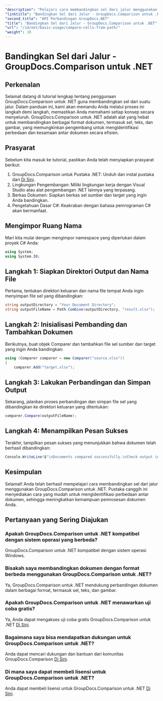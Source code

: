 ```yaml
---
"description": "Pelajari cara membandingkan sel dari jalur menggunakan GroupDocs.Comparison untuk .NET. Identifikasi perbedaan antar dokumen secara efisien."
"linktitle": "Bandingkan Sel dari Jalur - GroupDocs.Comparison untuk .NET"
"second_title": "API Perbandingan GroupDocs.NET"
"title": "Bandingkan Sel dari Jalur - GroupDocs.Comparison untuk .NET"
"url": "/id/net/basic-usage/compare-cells-from-path/"
"weight": 10
---
```


# Bandingkan Sel dari Jalur - GroupDocs.Comparison untuk .NET

## Perkenalan
Selamat datang di tutorial lengkap tentang penggunaan GroupDocs.Comparison untuk .NET guna membandingkan sel dari suatu jalur. Dalam panduan ini, kami akan memandu Anda melalui proses ini langkah demi langkah, memastikan Anda memahami setiap konsep secara menyeluruh. GroupDocs.Comparison untuk .NET adalah alat yang hebat untuk membandingkan berbagai format dokumen, termasuk sel, teks, dan gambar, yang memungkinkan pengembang untuk mengidentifikasi perbedaan dan kesamaan antar dokumen secara efisien.
## Prasyarat
Sebelum kita masuk ke tutorial, pastikan Anda telah menyiapkan prasyarat berikut:
1. GroupDocs.Comparison untuk Pustaka .NET: Unduh dan instal pustaka dari [Di Sini](https://releases.groupdocs.com/comparison/net/).
2. Lingkungan Pengembangan: Miliki lingkungan kerja dengan Visual Studio atau alat pengembangan .NET lainnya yang terpasang.
3. Berkas Dokumen: Siapkan berkas sel sumber dan target yang ingin Anda bandingkan.
4. Pengetahuan Dasar C#: Keakraban dengan bahasa pemrograman C# akan bermanfaat.

## Mengimpor Ruang Nama
Mari kita mulai dengan mengimpor namespace yang diperlukan dalam proyek C# Anda:
```csharp
using System;
using System.IO;
```
## Langkah 1: Siapkan Direktori Output dan Nama File
Pertama, tentukan direktori keluaran dan nama file tempat Anda ingin menyimpan file sel yang dibandingkan:
```csharp
string outputDirectory = "Your Document Directory";
string outputFileName = Path.Combine(outputDirectory, "result.xlsx");
```
## Langkah 2: Inisialisasi Pembanding dan Tambahkan Dokumen
Berikutnya, buat objek Comparer dan tambahkan file sel sumber dan target yang ingin Anda bandingkan:
```csharp
using (Comparer comparer = new Comparer("source.xlsx"))
{
    comparer.Add("target.xlsx");
```
## Langkah 3: Lakukan Perbandingan dan Simpan Output
Sekarang, jalankan proses perbandingan dan simpan file sel yang dibandingkan ke direktori keluaran yang ditentukan:
```csharp
comparer.Compare(outputFileName);
```
## Langkah 4: Menampilkan Pesan Sukses
Terakhir, tampilkan pesan sukses yang menunjukkan bahwa dokumen telah berhasil dibandingkan:
```csharp
Console.WriteLine($"\nDocuments compared successfully.\nCheck output in {outputDirectory}.");
```

## Kesimpulan
Selamat! Anda telah berhasil mempelajari cara membandingkan sel dari jalur menggunakan GroupDocs.Comparison untuk .NET. Pustaka canggih ini menyediakan cara yang mudah untuk mengidentifikasi perbedaan antar dokumen, sehingga meningkatkan kemampuan pemrosesan dokumen Anda.
## Pertanyaan yang Sering Diajukan
### Apakah GroupDocs.Comparison untuk .NET kompatibel dengan sistem operasi yang berbeda?
GroupDocs.Comparison untuk .NET kompatibel dengan sistem operasi Windows.
### Bisakah saya membandingkan dokumen dengan format berbeda menggunakan GroupDocs.Comparison untuk .NET?
Ya, GroupDocs.Comparison untuk .NET mendukung perbandingan dokumen dalam berbagai format, termasuk sel, teks, dan gambar.
### Apakah GroupDocs.Comparison untuk .NET menawarkan uji coba gratis?
Ya, Anda dapat mengakses uji coba gratis GroupDocs.Comparison untuk .NET [Di Sini](https://releases.groupdocs.com/).
### Bagaimana saya bisa mendapatkan dukungan untuk GroupDocs.Comparison untuk .NET?
Anda dapat mencari dukungan dan bantuan dari komunitas GroupDocs.Comparison [Di Sini](https://forum.groupdocs.com/c/comparison/12).
### Di mana saya dapat membeli lisensi untuk GroupDocs.Comparison untuk .NET?
Anda dapat membeli lisensi untuk GroupDocs.Comparison untuk .NET [Di Sini](https://purchase.groupdocs.com/buy).
